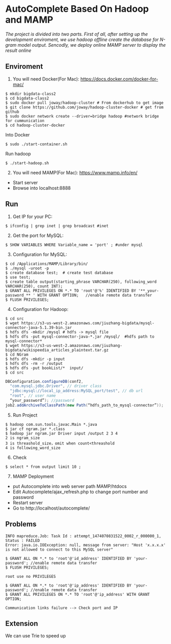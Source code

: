 # AutoComplete Based On Hadoop and MAMP
*The project is divided into two parts. First of all, after setting up the development enviroment, we use hadoop offline create the database for N-gram model output. Sencodly, we deploy online MAMP server to display the result online*

Enviroment
-----
1. You will need Docker(For Mac): https://docs.docker.com/docker-for-mac/
```Shell
$ mkdir bigdata-class2
$ cd bigdata-class2
$ sudo docker pull joway/hadoop-cluster # From dockerhub to get image
$ git clone https://github.com/joway/hadoop-cluster-docker # get from github
$ sudo docker network create --driver=bridge hadoop #network bridge for cummunication
$ cd hadoop-cluster-docker
```
Into Docker
```Shell
$ sudo ./start-container.sh
```
Run hadoop
```Shell
$ ./start-hadoop.sh
```
2. You will need MAMP(For Mac): https://www.mamp.info/en/
- Start server 
- Browse into localhost:8888

Run
-----
1. Get IP for your PC:
```Shell
$ ifconfig | grep inet | grep broadcast #inet
```
2. Get the port for MySQL:
```Shell
$ SHOW VARIABLES WHERE Variable_name = 'port' ; #under mysql
```
3. Configuration for MySQL:
```Shell
$ cd /Applications/MAMP/Library/bin/
$ ./mysql -uroot -p 
$ create database test;  # create test database 
$ use test; 
$ create table output(starting_phrase VARCHAR(250), following_word VARCHAR(250), count INT); 
$ GRANT ALL PRIVILEGES ON *.* TO 'root'@'%' IDENTIFIED BY '**_your-password_** ' WITH GRANT OPTION;   //enable remote data transfer
$ FLUSH PRIVILEGES;
```
4. Configuration for Hadoop:
```Shell
$ cd src
$ wget https://s3-us-west-2.amazonaws.com/jiuzhang-bigdata/mysql-connector-java-5.1.39-bin.jar
$ hdfs dfs -mkdir /mysql # hdfs -> mysql file
$ hdfs dfs -put mysql-connector-java-*.jar /mysql/  #hdfs path to mysql-connector*
$ wget https://s3-us-west-2.amazonaws.com/jiuzhang-bigdata/wikispeedia_articles_plaintext.tar.gz
$ cd NGram
$ hdfs dfs -mkdir -p input
$ hdfs dfs -rm -r /output 
$ hdfs dfs -put bookList/*  input/ 
$ cd src
```
```Java
DBConfiguration.configureDB(conf2,
  "com.mysql.jdbc.Driver", // driver class
  "jdbc:mysql://local_ip_address:MySQL_port/test", // db url
  "root", // user name
  “your_password”); //password
job2.addArchiveToClassPath(new Path(“hdfs_path_to_mysql-connector”));
```
5. Run Project
```Shell
$ hadoop com.sun.tools.javac.Main *.java
$ jar cf ngram.jar *.class
$ hadoop jar ngram.jar Driver input /output 2 3 4
2 is ngram_size 
3 is threashold_size，omit when count<threashold 
4 is following_word_size
```
6. Check
```MySQL
$ select * from output limit 10 ;
```
7. MAMP Deployment
- put Autocomplete into web server path MAMP/htdocs
- Edit Autocomplete/ajax_refresh.php to change port number and password
- Restart server
- Go to http://localhost/autocomplete/

Problems
---------------
```
INFO mapreduce.Job: Task Id : attempt_1474070831522_0002_r_000000_1, Status : FAILED
Error: java.io.IOException: null, message from server: "Host 'x.x.x.x' is not allowed to connect to this MySQL server"
```
```mysql
$ GRANT ALL ON *.* to 'root'@'id_address' IDENTIFIED BY 'your-password'; //enable remote data transfer
$ FLUSH PRIVILEGES;
```
```
root use no PRIVILEGES
```
```mysql
$ GRANT ALL ON *.* to 'root'@'ip_address' IDENTIFIED BY 'your-password'; //enable remote data transfer
$ GRANT ALL PRIVILEGES ON *.* TO 'root'@'ip_address' WITH GRANT OPTION;
```
```
Communication links failure --> Check port and IP
```

Extension
-----------
We can use Trie to speed up
